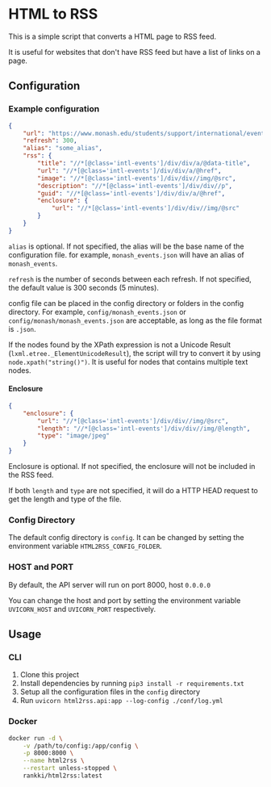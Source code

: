 # HTML to RSS

This is a simple script that converts a HTML page to RSS feed.

It is useful for websites that don't have RSS feed but have a list of links on a page.


## Configuration

### Example configuration

```json
{
    "url": "https://www.monash.edu/students/support/international/events",
    "refresh": 300,
    "alias": "some_alias",
    "rss": {
        "title": "//*[@class='intl-events']/div/div/a/@data-title",
        "url": "//*[@class='intl-events']/div/div/a/@href",
        "image": "//*[@class='intl-events']/div/div//img/@src",
        "description": "//*[@class='intl-events']/div/div//p",
        "guid": "//*[@class='intl-events']/div/div/a/@href",
        "enclosure": {
            "url": "//*[@class='intl-events']/div/div//img/@src"
        }
    }
}
```

`alias` is optional. If not specified, the alias will be the base name of the configuration file. for example, `monash_events.json` will have an alias of `monash_events`.

`refresh` is the number of seconds between each refresh. If not specified, the default value is 300 seconds (5 minutes).

config file can be placed in the config directory or folders in the config directory. For example, `config/monash_events.json` or `config/monash/monash_events.json` are acceptable, as long as the file format is `.json`.

If the nodes found by the XPath expression is not a Unicode Result (`lxml.etree._ElementUnicodeResult`), the script will try to convert it by using `node.xpath("string()")`. It is useful for nodes that contains multiple text nodes.

#### Enclosure

```json
{
    "enclosure": {
        "url": "//*[@class='intl-events']/div/div//img/@src",
        "length": "//*[@class='intl-events']/div/div//img/@length",
        "type": "image/jpeg"
    }
}
```

Enclosure is optional. If not specified, the enclosure will not be included in the RSS feed.

If both `length` and `type` are not specified, it will do a HTTP HEAD request to get the length and type of the file.

### Config Directory

The default config directory is `config`. It can be changed by setting the environment variable `HTML2RSS_CONFIG_FOLDER`.

### HOST and PORT

By default, the API server will run on port 8000, host `0.0.0.0`

You can change the host and port by setting the environment variable `UVICORN_HOST` and `UVICORN_PORT` respectively.

## Usage

### CLI

1. Clone this project
2. Install dependencies by running `pip3 install -r requirements.txt`
3. Setup all the configuration files in the `config` directory
4. Run `uvicorn html2rss.api:app --log-config ./conf/log.yml`

### Docker

```bash
docker run -d \
    -v /path/to/config:/app/config \
    -p 8000:8000 \
    --name html2rss \
    --restart unless-stopped \
    rankki/html2rss:latest
```